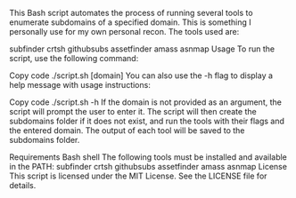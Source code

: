 This Bash script automates the process of running several tools to enumerate subdomains of a specified domain. This is something I personally use for my own personal recon. The tools used are:

subfinder
crtsh
githubsubs
assetfinder
amass
asnmap
Usage
To run the script, use the following command:

Copy code
./script.sh [domain]
You can also use the -h flag to display a help message with usage instructions:

Copy code
./script.sh -h
If the domain is not provided as an argument, the script will prompt the user to enter it. The script will then create the subdomains folder if it does not exist, and run the tools with their flags and the entered domain. The output of each tool will be saved to the subdomains folder.

Requirements
Bash shell
The following tools must be installed and available in the PATH:
subfinder
crtsh
githubsubs
assetfinder
amass
asnmap
License
This script is licensed under the MIT License. See the LICENSE file for details.

